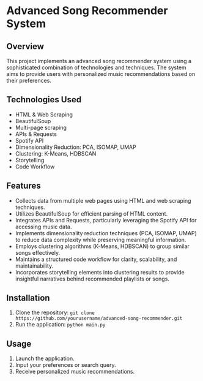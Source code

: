 # Advanced Song Recommender System

## Overview
This project implements an advanced song recommender system using a sophisticated combination of technologies and techniques. The system aims to provide users with personalized music recommendations based on their preferences.

## Technologies Used
- HTML & Web Scraping
- BeautifulSoup
- Multi-page scraping
- APIs & Requests
- Spotify API
- Dimensionality Reduction: PCA, ISOMAP, UMAP
- Clustering: K-Means, HDBSCAN
- Storytelling
- Code Workflow

## Features
- Collects data from multiple web pages using HTML and web scraping techniques.
- Utilizes BeautifulSoup for efficient parsing of HTML content.
- Integrates APIs and Requests, particularly leveraging the Spotify API for accessing music data.
- Implements dimensionality reduction techniques (PCA, ISOMAP, UMAP) to reduce data complexity while preserving meaningful information.
- Employs clustering algorithms (K-Means, HDBSCAN) to group similar songs effectively.
- Maintains a structured code workflow for clarity, scalability, and maintainability.
- Incorporates storytelling elements into clustering results to provide insightful narratives behind recommended playlists or songs.

## Installation
1. Clone the repository: `git clone https://github.com/yourusername/advanced-song-recommender.git`
2. Run the application: `python main.py`

## Usage
1. Launch the application.
2. Input your preferences or search query.
3. Receive personalized music recommendations.

